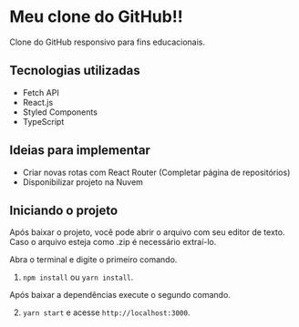 # Meu clone do GitHub!!

Clone do GitHub responsivo para fins educacionais.

## Tecnologias utilizadas

+ Fetch API
+ React.js
+ Styled Components
+ TypeScript

## Ideias para implementar

+ Criar novas rotas com React Router (Completar página de repositórios)
+ Disponibilizar projeto na Nuvem

## Iniciando o projeto
Após baixar o projeto, você pode abrir o arquivo com seu editor de texto. Caso o arquivo esteja como .zip é necessário extraí-lo.<br />

Abra o terminal e digite o primeiro comando.

1.  `npm install` ou `yarn install`.<br />

Após baixar a dependências execute o segundo comando.

2.  `yarn start` e acesse `http://localhost:3000`.<br />
